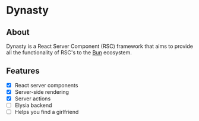 # Dynasty

## About

Dynasty is a React Server Component (RSC) framework that aims to provide all the functionality of RSC's to the [Bun](https://bun.sh) ecosystem.

## Features

- [x] React server components
- [x] Server-side rendering
- [x] Server actions
- [ ] Elysia backend
- [ ] Helps you find a girlfriend
